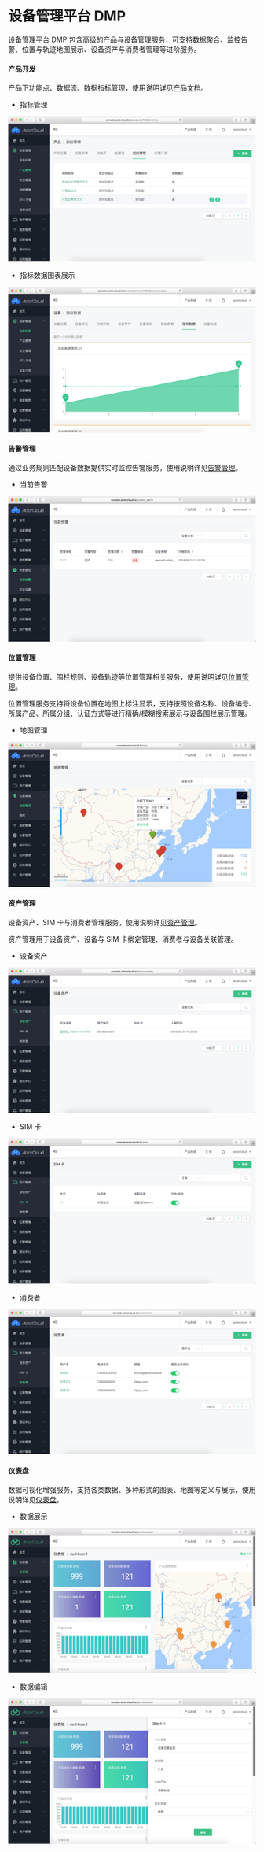 # 设备管理平台 DMP

设备管理平台 DMP 包含高级的产品与设备管理服务，可支持数据聚合、监控告警、位置与轨迹地图展示、设备资产与消费者管理等进阶服务。


#### 产品开发

产品下功能点、数据流、数据指标管理，使用说明详见[产品文档](../device/product.md)。

- 指标管理

![metrics](assets/metrics.png)


- 指标数据图表展示

![metrics_data](assets/metrics_data.png)



#### 告警管理

通过业务规则匹配设备数据提供实时监控告警服务，使用说明详见[告警管理](../alert/alert.md)。


- 当前告警

![alerts](assets/alerts.png)



#### 位置管理

提供设备位置、围栏规则、设备轨迹等位置管理相关服务，使用说明详见[位置管理](../location/location.md)。

位置管理服务支持将设备位置在地图上标注显示，支持按照设备名称、设备编号、所属产品、所属分组、认证方式等进行精确/模糊搜索展示与设备围栏展示管理。

- 地图管理

![map](assets/map.png)


#### 资产管理

设备资产、SIM 卡与消费者管理服务，使用说明详见[资产管理](/assets_manage/device_assets.md)。

资产管理用于设备资产、设备与 SIM 卡绑定管理、消费者与设备关联管理。

- 设备资产

![device_assets](assets/device_assets.png)



- SIM 卡

![sim](assets/sim.png)


- 消费者

![consome](assets/consome.png)



#### 仪表盘

数据可视化增强服务，支持各类数据、多种形式的图表、地图等定义与展示，使用说明详见[仪表盘](../data_visualization/dashboard.md)。

- 数据展示

![dashboard](assets/dashboard.png)

- 数据编辑

![dashboard_create](assets/dashboard_create.png)
